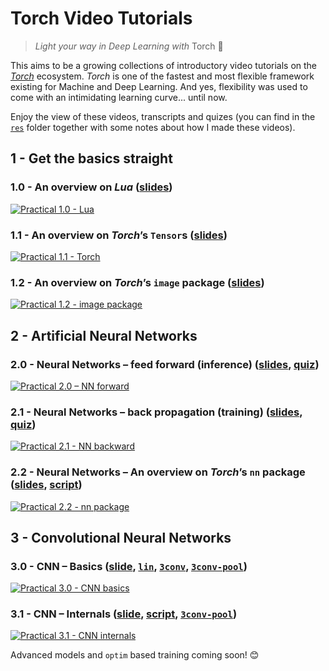 # Torch Video Tutorials

> *Light your way in Deep Learning with* Torch :flashlight:

This aims to be a growing collections of introductory video tutorials on the [*Torch*](http://torch.ch) ecosystem.
*Torch* is one of the fastest and most flexible framework existing for Machine and Deep Learning.
And yes, flexibility was used to come with an intimidating learning curve... until now.

Enjoy the view of these videos, transcripts and quizes (you can find in the [`res`](res) folder together with some notes about how I made these videos).


## 1 - Get the basics straight

### 1.0 - An overview on *Lua* ([slides](res/1.0/slides.pdf))

[![Practical 1.0 - Lua](http://img.youtube.com/vi/QLYLOPeI92g/0.jpg)](https://youtu.be/QLYLOPeI92g?list=PLLHTzKZzVU9ebuL6DCclzI54MrPNFGqbW)

### 1.1 - An overview on *Torch*’s `Tensor`s ([slides](res/1.1/slides.pdf))

[![Practical 1.1 - Torch](http://img.youtube.com/vi/o3aRgD1uzsc/0.jpg)](https://youtu.be/o3aRgD1uzsc?list=PLLHTzKZzVU9ebuL6DCclzI54MrPNFGqbW)

### 1.2 - An overview on *Torch*’s `image` package ([slides](res/1.2/slides.pdf))

[![Practical 1.2 - image package](http://img.youtube.com/vi/dEjvydjcwOE/0.jpg)](https://youtu.be/dEjvydjcwOE?list=PLLHTzKZzVU9ebuL6DCclzI54MrPNFGqbW)


## 2 - Artificial Neural Networks

### 2.0 - Neural Networks – feed forward (inference) ([slides](res/2.0/slides.pdf), [quiz](res/2.0/quiz.tex))

[![Practical 2.0 – NN forward](http://img.youtube.com/vi/hxA0wxibv8g/0.jpg)](https://youtu.be/hxA0wxibv8g?list=PLLHTzKZzVU9ebuL6DCclzI54MrPNFGqbW)

### 2.1 - Neural Networks – back propagation (training) ([slides](res/2.1/slides.pdf), [quiz](res/2.1/quiz.tex))

[![Practical 2.1 - NN backward](http://img.youtube.com/vi/VaQUx7m3oR4/0.jpg)](https://youtu.be/VaQUx7m3oR4?list=PLLHTzKZzVU9ebuL6DCclzI54MrPNFGqbW)

### 2.2 - Neural Networks – An overview on *Torch*’s `nn` package ([slides](res/2.2/slides.pdf), [script](res/2.2/script.lua))

[![Practical 2.2 - nn package](http://img.youtube.com/vi/atZYdZ8hVCw/0.jpg)](https://youtu.be/atZYdZ8hVCw?list=PLLHTzKZzVU9ebuL6DCclzI54MrPNFGqbW)


## 3 - Convolutional Neural Networks

### 3.0 - CNN – Basics ([slide](res/3.0/slides.pdf), [`lin`](res/3.0/lin.lua), [`3conv`](res/3.0/3conv.lua), [`3conv-pool`](res/3.0/3conv-pool.lua))

[![Practical 3.0 - CNN basics](http://img.youtube.com/vi/kwCbmx3tFwY/0.jpg)](https://youtu.be/kwCbmx3tFwY?list=PLLHTzKZzVU9ebuL6DCclzI54MrPNFGqbW)

### 3.1 - CNN – Internals ([slide](res/3.1/slides.pdf), [script](res/3.1/script.lua), [`3conv-pool`](res/3.0/3conv-pool.lua))

[![Practical 3.1 - CNN internals](http://img.youtube.com/vi/BCensUz_gQ8/0.jpg)](https://youtu.be/BCensUz_gQ8?list=PLLHTzKZzVU9ebuL6DCclzI54MrPNFGqbW)

Advanced models and `optim` based training coming soon! :blush:
